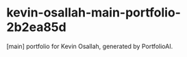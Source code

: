 # kevin-osallah-main-portfolio-2b2ea85d
[main] portfolio for Kevin Osallah, generated by PortfolioAI.
